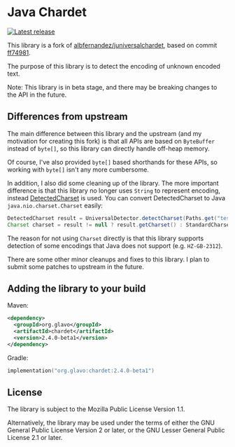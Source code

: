 # Java Chardet

[![Latest release](https://img.shields.io/maven-central/v/org.glavo/chardet)](https://github.com/Glavo/java-chardet/releases/latest)

This library is a fork of [albfernandez/juniversalchardet](https://github.com/albfernandez/juniversalchardet),
based on commit [ff74981](https://github.com/albfernandez/juniversalchardet/commit/ff7498139012dfc82e2b6c0a8eb257a9c1fd657f).

The purpose of this library is to detect the encoding of unknown encoded text.

Note: This library is in beta stage, and there may be breaking changes to the API in the future.

## Differences from upstream

The main difference between this library and the upstream (and my motivation for creating this fork)
is that all APIs are based on `ByteBuffer` instead of `byte[]`, so this library can directly handle off-heap memory.

Of course, I've also provided `byte[]` based shorthands for these APIs, so working with `byte[]` isn't any more cumbersome.

In addition, I also did some cleaning up of the library.
The more important difference is that this library no longer uses `String` to represent encoding,
instead [DetectedCharset](src/main/java/org/glavo/chardet/DetectedCharset.java) is used.
You can convert DetectedCharset to Java `java.nio.charset.Charset` easily:

```java
DetectedCharset result = UniversalDetector.detectCharset(Paths.get("testfile.txt"));
Charset charset = result != null ? result.getCharset() : StandardCharsets.UTF_8;
```

The reason for not using `Charset` directly is that this library supports detection of some encodings that Java does not support (e.g. `HZ-GB-2312`).

There are some other minor cleanups and fixes to this library. I plan to submit some patches to upstream in the future.

## Adding the library to your build

Maven:
```xml
<dependency>
  <groupId>org.glavo</groupId>
  <artifactId>chardet</artifactId>
  <version>2.4.0-beta1</version>
</dependency>
```

Gradle:
```kotlin
implementation("org.glavo:chardet:2.4.0-beta1")
```

## License

The library is subject to the Mozilla Public License Version 1.1.

Alternatively, the library may be used under the terms of either the GNU General Public License Version 2 or later,
or the GNU Lesser General Public License 2.1 or later.


